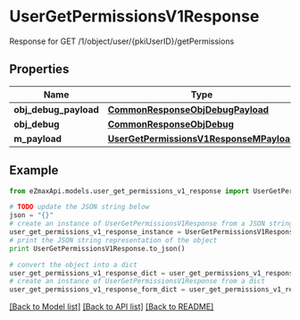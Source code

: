 # UserGetPermissionsV1Response

Response for GET /1/object/user/{pkiUserID}/getPermissions

## Properties
Name | Type | Description | Notes
------------ | ------------- | ------------- | -------------
**obj_debug_payload** | [**CommonResponseObjDebugPayload**](CommonResponseObjDebugPayload.md) |  | 
**obj_debug** | [**CommonResponseObjDebug**](CommonResponseObjDebug.md) |  | [optional] 
**m_payload** | [**UserGetPermissionsV1ResponseMPayload**](UserGetPermissionsV1ResponseMPayload.md) |  | 

## Example

```python
from eZmaxApi.models.user_get_permissions_v1_response import UserGetPermissionsV1Response

# TODO update the JSON string below
json = "{}"
# create an instance of UserGetPermissionsV1Response from a JSON string
user_get_permissions_v1_response_instance = UserGetPermissionsV1Response.from_json(json)
# print the JSON string representation of the object
print UserGetPermissionsV1Response.to_json()

# convert the object into a dict
user_get_permissions_v1_response_dict = user_get_permissions_v1_response_instance.to_dict()
# create an instance of UserGetPermissionsV1Response from a dict
user_get_permissions_v1_response_form_dict = user_get_permissions_v1_response.from_dict(user_get_permissions_v1_response_dict)
```
[[Back to Model list]](../README.md#documentation-for-models) [[Back to API list]](../README.md#documentation-for-api-endpoints) [[Back to README]](../README.md)


